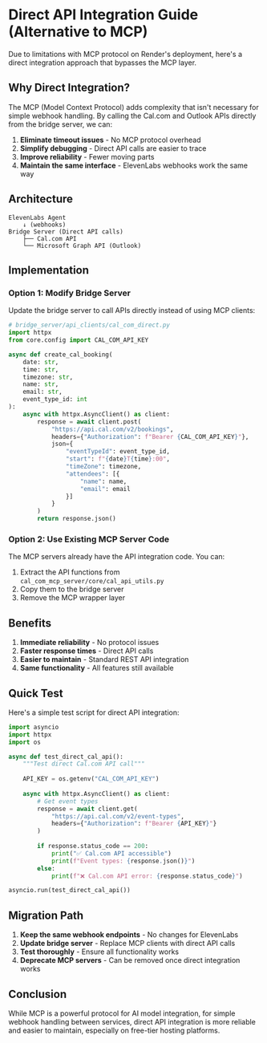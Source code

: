 # Direct API Integration Guide (Alternative to MCP)

Due to limitations with MCP protocol on Render's deployment, here's a direct integration approach that bypasses the MCP layer.

## Why Direct Integration?

The MCP (Model Context Protocol) adds complexity that isn't necessary for simple webhook handling. By calling the Cal.com and Outlook APIs directly from the bridge server, we can:

1. **Eliminate timeout issues** - No MCP protocol overhead
2. **Simplify debugging** - Direct API calls are easier to trace
3. **Improve reliability** - Fewer moving parts
4. **Maintain the same interface** - ElevenLabs webhooks work the same way

## Architecture

```
ElevenLabs Agent
    ↓ (webhooks)
Bridge Server (Direct API calls)
    ├── Cal.com API
    └── Microsoft Graph API (Outlook)
```

## Implementation

### Option 1: Modify Bridge Server

Update the bridge server to call APIs directly instead of using MCP clients:

```python
# bridge_server/api_clients/cal_com_direct.py
import httpx
from core.config import CAL_COM_API_KEY

async def create_cal_booking(
    date: str,
    time: str, 
    timezone: str,
    name: str,
    email: str,
    event_type_id: int
):
    async with httpx.AsyncClient() as client:
        response = await client.post(
            "https://api.cal.com/v2/bookings",
            headers={"Authorization": f"Bearer {CAL_COM_API_KEY}"},
            json={
                "eventTypeId": event_type_id,
                "start": f"{date}T{time}:00",
                "timeZone": timezone,
                "attendees": [{
                    "name": name,
                    "email": email
                }]
            }
        )
        return response.json()
```

### Option 2: Use Existing MCP Server Code

The MCP servers already have the API integration code. You can:

1. Extract the API functions from `cal_com_mcp_server/core/cal_api_utils.py`
2. Copy them to the bridge server
3. Remove the MCP wrapper layer

## Benefits

1. **Immediate reliability** - No protocol issues
2. **Faster response times** - Direct API calls
3. **Easier to maintain** - Standard REST API integration
4. **Same functionality** - All features still available

## Quick Test

Here's a simple test script for direct API integration:

```python
import asyncio
import httpx
import os

async def test_direct_cal_api():
    """Test direct Cal.com API call"""
    
    API_KEY = os.getenv("CAL_COM_API_KEY")
    
    async with httpx.AsyncClient() as client:
        # Get event types
        response = await client.get(
            "https://api.cal.com/v2/event-types",
            headers={"Authorization": f"Bearer {API_KEY}"}
        )
        
        if response.status_code == 200:
            print("✅ Cal.com API accessible")
            print(f"Event types: {response.json()}")
        else:
            print(f"❌ Cal.com API error: {response.status_code}")

asyncio.run(test_direct_cal_api())
```

## Migration Path

1. **Keep the same webhook endpoints** - No changes for ElevenLabs
2. **Update bridge server** - Replace MCP clients with direct API calls
3. **Test thoroughly** - Ensure all functionality works
4. **Deprecate MCP servers** - Can be removed once direct integration works

## Conclusion

While MCP is a powerful protocol for AI model integration, for simple webhook handling between services, direct API integration is more reliable and easier to maintain, especially on free-tier hosting platforms.